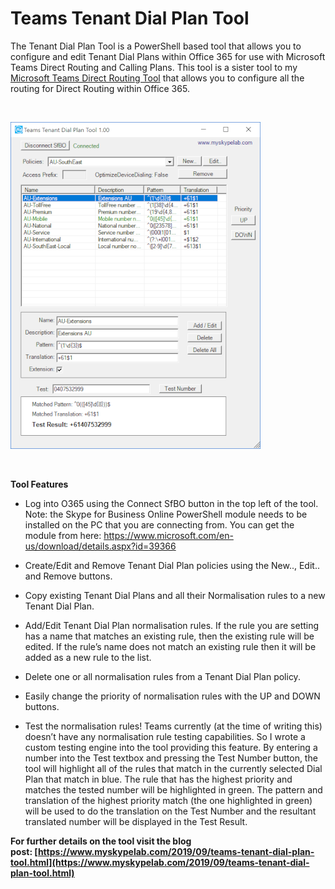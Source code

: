 ﻿Teams Tenant Dial Plan Tool
===========================

            

The Tenant Dial Plan Tool is a PowerShell based tool that allows you to configure and edit Tenant Dial Plans within Office 365 for use with Microsoft Teams Direct Routing and Calling Plans. This tool is a sister tool to my
[Microsoft Teams Direct Routing Tool](https://www.myskypelab.com/2019/02/microsoft-teams-direct-routing-tool.html) that allows you to configure all the routing for Direct Routing within Office 365.

 

![Image](https://github.com/jamescussen/teams-tenant-dial-plan-tool/raw/master/TeamsTenantDialPlanEditorv1.00-400px.png)


 


**Tool Features**


  *  Log into O365 using the Connect SfBO button in the top left of the tool. Note: the Skype for Business Online PowerShell module needs to be installed on the PC that you are connecting from. You can get the module from here: https://www.microsoft.com/en-us/download/details.aspx?id=39366

  *  Create/Edit and Remove Tenant Dial Plan policies using the New.., Edit.. and Remove buttons.

  *  Copy existing Tenant Dial Plans and all their Normalisation rules to a new Tenant Dial Plan.

  *  Add/Edit Tenant Dial Plan normalisation rules. If the rule you are setting has a name that matches an existing rule, then the existing rule will be edited. If the rule’s name does not match an existing rule then it will be added as a new rule to the
 list. 
  *  Delete one or all normalisation rules from a Tenant Dial Plan policy. 
  *  Easily change the priority of normalisation rules with the UP and DOWN buttons.

  *  Test the normalisation rules! Teams currently (at the time of writing this) doesn’t have any normalisation rule testing capabilities. So I wrote a custom testing engine into the tool providing this feature. By entering a number into the Test textbox
 and pressing the Test Number button, the tool will highlight all of the rules that match in the currently selected Dial Plan that match in blue. The rule that has the highest priority and matches the tested number will be highlighted in green. The pattern
 and translation of the highest priority match (the one highlighted in green) will be used to do the translation on the Test Number and the resultant translated number will be displayed in the Test Result.


**For further details on the tool visit the blog post: [https://www.myskypelab.com/2019/09/teams-tenant-dial-plan-tool.html](https://www.myskypelab.com/2019/09/teams-tenant-dial-plan-tool.html)**


 






        
    
